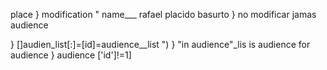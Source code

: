 place
    }            modification
           " name___ rafael placido basurto
}              no modificar jamas audience 


} []audien_list[:]=[id]=audience__list ")
}   "in audience"_lis is audience for audience
} audience ['id']!=1]
